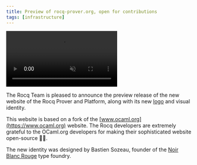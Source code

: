 ```yaml
---
title: Preview of rocq-prover.org, open for contributions
tags: [infrastructure]
---
```


<video autoplay muted loop>
  <source src="/media/news/introducing_the_rocq_prover.webm" "type="video/webm" />
  <source src="/media/news/introducing_the_rocq_prover.mp4" "type="video/mp4" />
</video>


The Rocq Team is pleased to announce the preview release of the new website of the Rocq Prover and Platform, 
along with its new [logo](/logo) and visual identity.

This website is based on a fork of the [www.ocaml.org](https://www.ocaml.org) website.
The Rocq developers are extremely grateful to the OCaml.org developers for making their sophisticated website open-source 🙏🏼.

The new identity was designed by Bastien Sozeau, founder of the [Noir Blanc Rouge](https://noirblancrouge.com/) type foundry.
